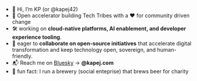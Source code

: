 - 🙌 Hi, I’m KP (or @kapej42)
- 🚀 Open accelerator building Tech Tribes with a ❤️ for community driven change
- 🛠️ working on **cloud-native platforms, AI enablement, and developer experience tooling**.  
- 🤝 eager to **collaborate on open-source initiatives** that accelerate digital transformation and keep technology open, sovereign, and human-friendly.  
- 📬 Reach me on [Bluesky](https://bsky.app/profile/kapej.com) → **@kapej.com**
- 🍻 fun fact: I run a brewery (social enteprise) that brews beer for charity 
